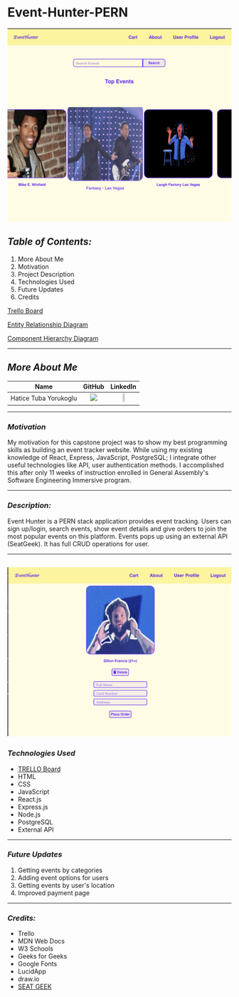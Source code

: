 # Event-Hunter-PERN

![Image](eventhome.png)

## **_Table of Contents:_**

1. More About Me
2. Motivation
3. Project Description
4. Technologies Used
5. Future Updates
6. Credits

[Trello Board](https://trello.com/b/4TDr5Px9/event-hunter)

[Entity Relationship Diagram](https://drive.google.com/file/d/1mJaOjlVm1Tikqp37YE9Tc4qG_zQpGcu1/view?usp=sharing)

[Component Hierarchy Diagram](https://lucid.app/lucidchart/3b28251c-faba-4220-a3e0-612451f15d9b/edit?viewport_loc=-11%2C-72%2C1879%2C1279%2C0_0&invitationId=inv_97f7800a-062a-4e0a-b619-2eb0b64ee92d)

---

## **_More About Me_**

|         Name          |                                                             GitHub                                                              |                                                                        LinkedIn                                                                         |
| :-------------------: | :-----------------------------------------------------------------------------------------------------------------------------: | :-----------------------------------------------------------------------------------------------------------------------------------------------------: |
| Hatice Tuba Yorukoglu | [<img src="https://cdn.iconscout.com/icon/free/png-256/github-3089487-2567439.png" width="20%" />](https://github.com/hatuceka) | [<img src="https://cdn-icons-png.flaticon.com/512/179/179330.png" width="10%" height="10%" />](https://www.linkedin.com/in/hatice-yorukoglu-558605260/) |

---

### **_Motivation_**

My motivation for this capstone project was to show my best programming skills as building an event tracker website. While using my existing knowledge of React, Express, JavaScript, PostgreSQL; I integrate other useful technologies like API, user authentication methods.
I accomplished this after only 11 weeks of instruction enrolled in General Assembly's Software Engineering Immersive program.

---

### **_Description:_**

Event Hunter is a PERN stack application provides event tracking. Users can sign up/login, search events, show event details and give orders to join the most popular events on this platform. Events pops up using an external API (SeatGeek). It has full CRUD operations for user.

---

## ![Image](cart.png)

### **_Technologies Used_**

- [TRELLO Board](https://trello.com/b/DQ0A8xV5/patientpathway)
- HTML
- CSS
- JavaScript
- React.js
- Express.js
- Node.js
- PostgreSQL
- External API

---

### **_Future Updates_**

1. Getting events by categories
2. Adding event options for users
3. Getting events by user's location
4. Improved payment page

---

### **_Credits:_**

- Trello
- MDN Web Docs
- W3 Schools
- Geeks for Geeks
- Google Fonts
- LucidApp
- draw.io
- [SEAT GEEK](https://platform.seatgeek.com/#events)
